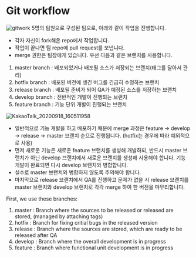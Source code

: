 
# Git workflow

![gitwork](https://user-images.githubusercontent.com/31719859/95296918-8eed8b80-08b4-11eb-9b30-cab185ef1e37.jpg)
5명의 팀원으로 구성된 팀으로, 아래와 같이 작업을 진행합니다.


+ 각자 자신이 fork해온 repo에서 작업합니다.
+ 작업이 끝나면 팀 repo에 pull request를 보냅니다.
+ merge 권한은 팀장에게 있습니다.
우선 다음과 같은 브랜치를 사용합니다.
1. master branch : 배포되었거나 배포될 소스가 저장되는 브랜치(태그를 달아서 관리)
2. hotfix branch : 배포된 버전에 생긴 버그를 긴급히 수정하는 브랜치
3. release branch : 배포될 준비가 되어 QA가 예정된 소스를 저장하는 브랜치
4. develop branch : 전반적인 개발이 진행되는 브랜치
5. feature branch : 기능 단위 개발이 진행되는 브랜치


![KakaoTalk_20200918_160511958](https://user-images.githubusercontent.com/55039857/95293019-9b221a80-08ad-11eb-862c-127d7b95724c.jpg)
+ 일반적으로 기능 개발을 하고 배포하기 때문에 merge 과정은 feature -> develop -> release -> master 브랜치 순으로 진행됩니다.
(hotfix는 경우에 따라 예외적으로 사용)
+ 먼저 새로운 기능은 새로운 feature 브랜치를 생성해 개발하되, 반드시 master 브랜치가 아닌 develop 브랜치에서 새로운 브랜치를 생성해 사용해야 합니다.
기능 개발이 완료되면 다시 develop 브랜치와 병합합니다. 
+ 실수로 master 브랜치와 병합하지 않도록 주의해야 합니다.
+ 마지막으로 release 브랜치에서 QA를 진행하고 문제가 없을 시 release 브랜치를 master 브랜치와 develop 브랜치로 각각 merge 하여 한 버전을 마무리합니다.

First, we use these branches:
1. master : Branch where the sources to be released or released are stored, (managed by attaching tags)
2. hotfix : Branch for fixing critial bugs in the released version
3. release : Branch where the sources are stored, which are ready to be released after QA 
4. develop : Branch where the overall development is in progress
5. feature : Branch where functional unit development is in progress
